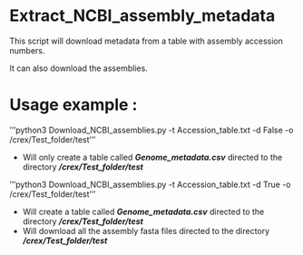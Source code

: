 # Extract_NCBI_assembly_metadata

This script will download metadata from a table with assembly accession numbers.

It can also download the assemblies.

# Usage example :

’’’python3 Download_NCBI_assemblies.py -t Accession_table.txt -d False -o /crex/Test_folder/test’’’

* Will only create a table called ***Genome_metadata.csv*** directed to the directory ***/crex/Test_folder/test***

’’’python3 Download_NCBI_assemblies.py -t Accession_table.txt -d True -o /crex/Test_folder/test’’’

* Will create a table called ***Genome_metadata.csv*** directed to the directory ***/crex/Test_folder/test***
* Will download all the assembly fasta files directed to the directory ***/crex/Test_folder/test***

